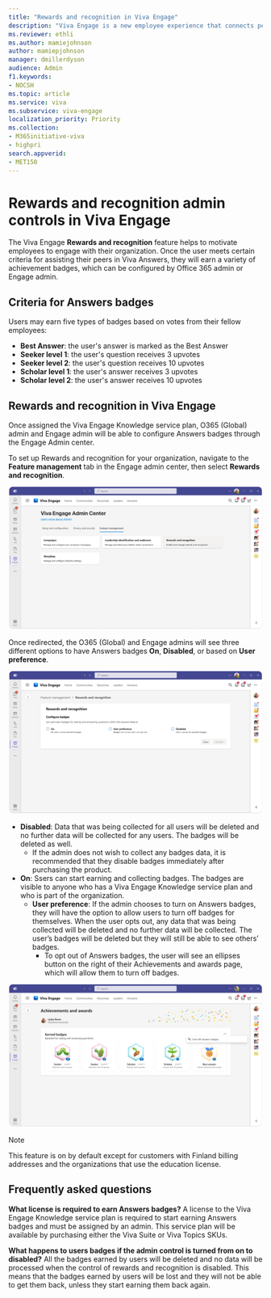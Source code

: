 ```yaml
---
title: "Rewards and recognition in Viva Engage"
description: "Viva Engage is a new employee experience that connects people across the company—wherever and whenever they work—so that everyone is included and engaged."
ms.reviewer: ethli
ms.author: mamiejohnson
author: mamiepjohnson
manager: dmillerdyson
audience: Admin
f1.keywords:
- NOCSH
ms.topic: article
ms.service: viva
ms.subservice: viva-engage
localization_priority: Priority
ms.collection:  
- M365initiative-viva
- highpri
search.appverid:
- MET150
---
```


# Rewards and recognition admin controls in Viva Engage

The Viva Engage **Rewards and recognition** feature helps to motivate employees to engage with their organization. Once the user meets certain criteria for assisting their peers in Viva Answers, they will earn a variety of achievement badges, which can be configured by Office 365 admin or Engage admin.  

## Criteria for Answers badges

Users may earn five types of badges based on votes from their fellow employees:

- **Best Answer**: the user's answer is marked as the Best Answer
- **Seeker level 1**: the user's question receives 3 upvotes
- **Seeker level 2**: the user's question receives 10 upvotes
- **Scholar level 1**: the user's answer receives 3 upvotes
- **Scholar level 2**: the user's answer receives 10 upvotes

## Rewards and recognition in Viva Engage

Once assigned the Viva Engage Knowledge service plan, O365 (Global) admin and Engage admin will be able to configure Answers badges through the Engage Admin center.  

To set up Rewards and recognition for your organization, navigate to the **Feature management** tab in the Engage admin center, then select **Rewards and recognition**.

![Image of the interface for Rewards and recognition in the Engage admin center](/Viva/media/netnew/badges-eac.png)

Once redirected, the O365 (Global) and Engage admins will see three different options to have Answers badges **On**, **Disabled**, or based on **User preference**.

![Image of the interface for Answers badges settings in the Engage admin center](/Viva/media/netnew/bagdes-settings.png)

- **Disabled**: Data that was being collected for all users will be deleted and no further data will be collected for any users. The badges will be deleted as well.
    - If the admin does not wish to collect any badges data, it is recommended that they disable badges immediately after purchasing the product.
- **On**: Ssers can start earning and collecting badges. The badges are visible to anyone who has a Viva Engage Knowledge service plan and who is part of the organization.
    - **User preference**: If the admin chooses to turn on Answers badges, they will have the option to allow users to turn off badges for themselves. When the user opts out, any data that was being collected will be deleted and no further data will be collected. The user’s badges will be deleted but they will still be able to see others’ badges.
        - To opt out of Answers badges, the user will see an ellipses button on the right of their Achievements and awards page, which will allow them to turn off badges.

![Image of the interface for users to turn off Answers badges](/Viva/media/netnew/badges-turn-off.png)

>[!NOTE]
> This feature is on by default except for customers with Finland billing addresses and the organizations that use the education license.

## Frequently asked questions

**What license is required to earn Answers badges?**
A license to the Viva Engage Knowledge service plan is required to start earning Answers badges and must be assigned by an admin. This service plan will be available by purchasing either the Viva Suite or Viva Topics SKUs.

**What happens to users badges if the admin control is turned from on to disabled?**
All the badges earned by users will be deleted and no data will be processed when the control of rewards and recognition is disabled. This means that the badges earned by users will be lost and they will not be able to get them back, unless they start earning them back again.